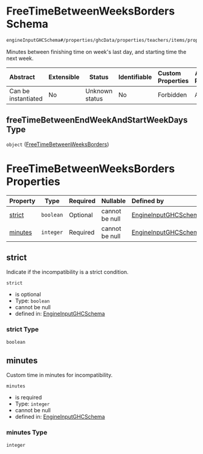 # FreeTimeBetweenWeeksBorders Schema

```txt
engineInputGHCSchema#/properties/ghcData/properties/teachers/items/properties/settings/items/properties/incompatibilities/properties/freeTimeBetweenEndWeekAndStartWeekDays
```

Minutes between finishing time on week's last day, and starting time the next week.


| Abstract            | Extensible | Status         | Identifiable | Custom Properties | Additional Properties | Access Restrictions | Defined In                                                         |
| :------------------ | ---------- | -------------- | ------------ | :---------------- | --------------------- | ------------------- | ------------------------------------------------------------------ |
| Can be instantiated | No         | Unknown status | No           | Forbidden         | Allowed               | none                | [ghc.schema.json\*](../out/ghc.schema.json "open original schema") |

## freeTimeBetweenEndWeekAndStartWeekDays Type

`object` ([FreeTimeBetweenWeeksBorders](ghc-properties-ghcdata-properties-teachers-teacher-properties-settings-periodsetting-properties-incompatibilities-properties-freetimebetweenweeksborders.md))

# FreeTimeBetweenWeeksBorders Properties

| Property            | Type      | Required | Nullable       | Defined by                                                                                                                                                                                                                                                                                                                                                                                              |
| :------------------ | --------- | -------- | -------------- | :------------------------------------------------------------------------------------------------------------------------------------------------------------------------------------------------------------------------------------------------------------------------------------------------------------------------------------------------------------------------------------------------------ |
| [strict](#strict)   | `boolean` | Optional | cannot be null | [EngineInputGHCSchema](ghc-properties-ghcdata-properties-teachers-teacher-properties-settings-periodsetting-properties-incompatibilities-properties-freetimebetweenweeksborders-properties-strict.md "engineInputGHCSchema#/properties/ghcData/properties/teachers/items/properties/settings/items/properties/incompatibilities/properties/freeTimeBetweenEndWeekAndStartWeekDays/properties/strict")   |
| [minutes](#minutes) | `integer` | Required | cannot be null | [EngineInputGHCSchema](ghc-properties-ghcdata-properties-teachers-teacher-properties-settings-periodsetting-properties-incompatibilities-properties-freetimebetweenweeksborders-properties-minutes.md "engineInputGHCSchema#/properties/ghcData/properties/teachers/items/properties/settings/items/properties/incompatibilities/properties/freeTimeBetweenEndWeekAndStartWeekDays/properties/minutes") |

## strict

Indicate if the incompatibility is a strict condition.


`strict`

-   is optional
-   Type: `boolean`
-   cannot be null
-   defined in: [EngineInputGHCSchema](ghc-properties-ghcdata-properties-teachers-teacher-properties-settings-periodsetting-properties-incompatibilities-properties-freetimebetweenweeksborders-properties-strict.md "engineInputGHCSchema#/properties/ghcData/properties/teachers/items/properties/settings/items/properties/incompatibilities/properties/freeTimeBetweenEndWeekAndStartWeekDays/properties/strict")

### strict Type

`boolean`

## minutes

Custom time in minutes for incompatibility.


`minutes`

-   is required
-   Type: `integer`
-   cannot be null
-   defined in: [EngineInputGHCSchema](ghc-properties-ghcdata-properties-teachers-teacher-properties-settings-periodsetting-properties-incompatibilities-properties-freetimebetweenweeksborders-properties-minutes.md "engineInputGHCSchema#/properties/ghcData/properties/teachers/items/properties/settings/items/properties/incompatibilities/properties/freeTimeBetweenEndWeekAndStartWeekDays/properties/minutes")

### minutes Type

`integer`

